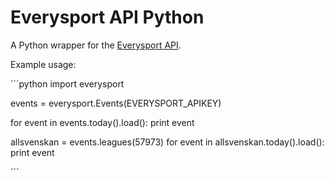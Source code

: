 Everysport API Python 
=====================

A Python wrapper for the [Everysport API](https://github.com/menmo/everysport-api-documentation). 


Example usage:


´´´python
import everysport

events = everysport.Events(EVERYSPORT_APIKEY)

for event in events.today().load():
	print event


allsvenskan = events.leagues(57973)
for event in allsvenskan.today().load():
	print event
	
´´´


